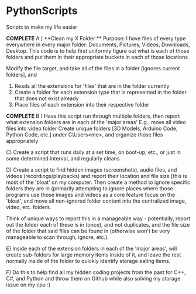 # PythonScripts
Scripts to make my life easier 


**COMPLETE**  A ) **Clean my X Folder **
Purpose: I have files of every type everywhere in every major folder: Documents, Pictures, Videos, Downloads, Desktop. 
This code is to help first uniformly figure out what is each of those folders and put them in their appropriate buckets in each of those locations 

Modify the file target, and take all of the files in a folder [ignores current folders], and 
  1) Reads all the extensions for 'files' that are in the folder currently
  2) Create a folder for each extension type that is represented in the folder that does not exist already
  3) Place files of each extension into their respective folder


**COMPLETE**  B ) Have this script run through multiple folders, then report what extension folders are in each of the 'major areas'
E.g., move all video files into video folder
Create unique folders [3D Models, Arduino Code, Python Code, etc.] under C\Users\<me>, and organize those files appropriately

C) Create a script that runs daily at a set time, on boot-up, etc., or just in some determined interval, and regularly cleans

D) Create a script to find hidden images (screenshots), audio files, and videos (recordings/playbacks) and report their location and file size [this is most of the 'bloat' on my computer. Then create a method to ignore specific folders they are in (primarily attempting to ignore places where those programs use those images and videos as a core feature focus on the 'bloat', and move all non-ignored folder content into the centralized image, video, etc. folders. 

Think of unique ways to report this in a manageable way - potentially, report out the folder each of these is in (once), and not duplicates, and the file size of the folder that said files can be found in (otherwise won't be very manageable to scan through, ignore, etc.). 

E) Inside each of the extension folders in each of the 'major areas', will create sub-folders for large memory items inside of it, and leave the rest normally inside of the folder to quickly identify storage eating items. 

F) Do this to help find all my hidden coding projects from the past for C++, C#, and Python and throw them on Github while also solving my storage issue on my cpu :) 
